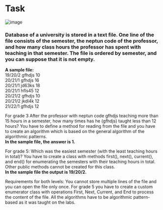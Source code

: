 # Task
![image](https://github.com/laiba1025/Csharp-OOP/assets/123197772/703d933b-311a-4b10-92d2-6821c14013eb)
### Database of a university is stored in a text file. One line of the file consists of the semester, the neptun code of the professor, and how many class hours the professor has spent with teaching in that semester. The file is ordered by semester, and you can suppose that it is not empty.

**A sample file:**
<br> 19/20/2 gfhdjs 10
<br> 20/21/1 gfhdjs 16
<br> 20/21/1 jd63ks 18
<br> 20/21/1 hfls45 12
<br> 20/21/2 gfhdjs 10
<br> 20/21/2 jkdl4k 12
<br> 21/22/1 gfhdjs 12

For grade 3 After the professor with neptun code gfhdjs teaching more than 15 hours in a semester, how many times has he (gfhdjs) taught less than 12 hours? You have to define a method for reading from the file and you have to create an algorithm which is based on the general algorithm of the algorithmic patterns.
<br> **In the sample file, the answer is 1.**

For grade 5: Which was the easiest semester (with the least teaching hours in total)? You have to create a class with methods first(), next(), current(), and end() for enumerating the semesters with their teaching hours in total. Other public methods cannot be created for this class.
<br> **In the sample file the output is 19/20/2.**


Requirements for both levels: You cannot store multiple lines of the file and you can open the file only once.
For grade 5 you have to create a custom enumerator class with operations First, Next,
Current, and End to process the content of the file. All the algorithms have to be algorithmic
pattern-based as it was taught on the labs.
